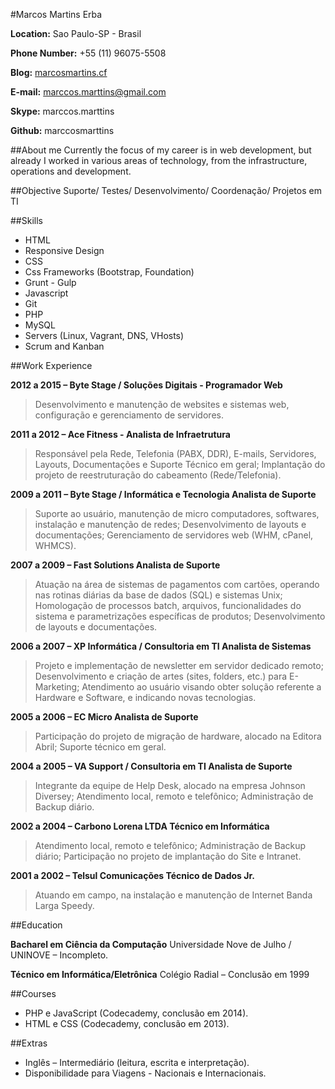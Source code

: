 #Marcos Martins Erba

**Location:** Sao Paulo-SP - Brasil

**Phone Number:** +55 (11) 96075-5508

**Blog:** [marcosmartins.cf](http://marcosmartins.cf)

**E-mail:** marccos.marttins@gmail.com

**Skype:** marccos.marttins

**Github:** marccosmarttins

##About me
Currently the focus of my career is in web development, but already I worked in various areas of technology, from the infrastructure, operations and development.

##Objective
Suporte/ Testes/ Desenvolvimento/ Coordenação/ Projetos em TI

##Skills

* HTML
* Responsive Design
* CSS
* Css Frameworks (Bootstrap, Foundation)
* Grunt - Gulp
* Javascript
* Git
* PHP
* MySQL
* Servers (Linux, Vagrant, DNS, VHosts)
* Scrum and Kanban

##Work Experience

**2012 a 2015 – Byte Stage / Soluções Digitais - Programador Web**

> Desenvolvimento e manutenção de websites e sistemas web, configuração e gerenciamento de servidores.

**2011 a 2012 – Ace Fitness - Analista de Infraetrutura**

> Responsável pela Rede, Telefonia (PABX, DDR), E-mails, Servidores, Layouts, Documentações e Suporte Técnico em geral; Implantação do projeto de reestruturação do cabeamento (Rede/Telefonia).

**2009 a 2011 – Byte Stage / Informática e Tecnologia Analista de Suporte**

> Suporte ao usuário, manutenção de micro computadores, softwares, instalação e manutenção de redes; Desenvolvimento de layouts e documentações; Gerenciamento de servidores web (WHM, cPanel, WHMCS).

**2007 a 2009 – Fast Solutions Analista de Suporte**

> Atuação na área de sistemas de pagamentos com cartões, operando nas rotinas diárias da base de dados (SQL) e sistemas Unix; Homologação de processos batch, arquivos, funcionalidades do sistema e parametrizações específicas de produtos; Desenvolvimento de layouts e documentações.

**2006 a 2007 – XP Informática / Consultoria em TI Analista de Sistemas**

> Projeto e implementação de newsletter em servidor dedicado remoto; Desenvolvimento e criação de artes (sites, folders, etc.) para E-Marketing; Atendimento ao usuário visando obter solução referente a Hardware e Software, e indicando novas tecnologias.

**2005 a 2006 – EC Micro Analista de Suporte**

> Participação do projeto de migração de hardware, alocado na Editora Abril; Suporte técnico em geral.

**2004 a 2005 – VA Support / Consultoria em TI Analista de Suporte**

> Integrante da equipe de Help Desk, alocado na empresa Johnson Diversey; Atendimento local, remoto e telefônico; Administração de Backup diário.

**2002 a 2004 – Carbono Lorena LTDA Técnico em Informática**

> Atendimento local, remoto e telefônico; Administração de Backup diário; Participação no projeto de implantação do Site e Intranet.

**2001 a 2002 – Telsul Comunicações Técnico de Dados Jr.**

> Atuando em campo, na instalação e manutenção de Internet Banda Larga Speedy.


##Education

**Bacharel em Ciência da Computação**
Universidade Nove de Julho / UNINOVE – Incompleto.

**Técnico em Informática/Eletrônica**
Colégio Radial – Conclusão em 1999


##Courses

* PHP e JavaScript (Codecademy, conclusão em 2014).
* HTML e CSS (Codecademy, conclusão em 2013).

##Extras

* Inglês – Intermediário (leitura, escrita e interpretação).
* Disponibilidade para Viagens - Nacionais e Internacionais.






